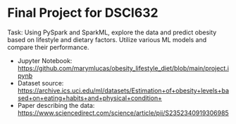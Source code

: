 # Final Project for DSCI632

Task: Using PySpark and SparkML, explore the data and predict obesity based on lifestyle and dietary factors. Utilize various ML models and compare their performance.

- Jupyter Notebook: https://github.com/marymlucas/obesity_lifestyle_diet/blob/main/project.ipynb
- Dataset source:  https://archive.ics.uci.edu/ml/datasets/Estimation+of+obesity+levels+based+on+eating+habits+and+physical+condition+
- Paper describing the data: https://www.sciencedirect.com/science/article/pii/S2352340919306985

